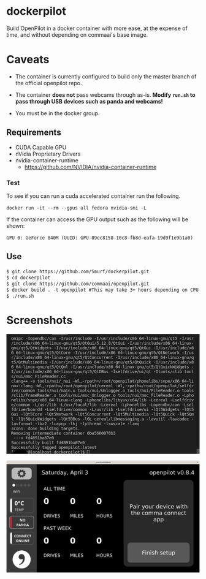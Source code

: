 # dockerpilot

Build OpenPilot in a docker container with more ease, at the expense of time, and without depending on commaai's base image.

# Caveats

* The container is currently configured to build only the master branch of the official openpilot repo.

* The container **does not** pass webcams through as-is. **Modify `run.sh` to pass through USB devices such as panda and webcams!**

* You must be in the docker group.

## Requirements

* CUDA Capable GPU
* nVidia Proprietary Drivers
* nvidia-container-runtime
    - https://github.com/NVIDIA/nvidia-container-runtime

### Test

To see if you can run a cuda accelerated container run the following.
```
docker run -it --rm --gpus all fedora nvidia-smi -L
```

If the container can access the GPU output such as the following will be shown:
```
GPU 0: GeForce 840M (UUID: GPU-89ec8158-10c8-fb8d-eafa-19d9f1e9b1a0)
```

##  Use
```
$ git clone https://github.com/Smurf/dockerpilot.git
$ cd dockerpilot
$ git clone https://github.com/commaai/openpilot.git
$ docker build . -t openpilot #This may take 3+ hours depending on CPU
$ ./run.sh
```

# Screenshots

![works on my machine haha](./works-on-my-machine.png)

![ui pic](./qt-ui.png)

